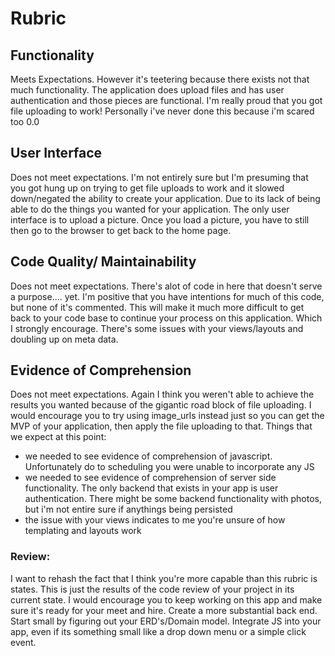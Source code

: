 # Rubric

## Functionality
Meets Expectations. However it's teetering because there exists not that much functionality. The application does upload files and has user authentication and those pieces are functional. I'm really proud that you got file uploading to work! Personally i've never done this because i'm scared too 0.0

## User Interface
Does not meet expectations. I'm not entirely sure but I'm presuming that you got hung up on trying to get file uploads to work and it slowed down/negated the ability to create your application. Due to its lack of being able to do the things you wanted for your application. The only user interface is to upload a picture. Once you load a picture, you have to still then go to the browser to get back to the home page.

## Code Quality/ Maintainability
Does not meet expectations. There's alot of code in here that doesn't serve a purpose.... yet. I'm positive that you have intentions for much of this code, but none of it's commented. This will make it much more difficult to get back to your code base to continue your process on this application. Which I strongly encourage. There's some issues with your views/layouts and doubling up on meta data.

## Evidence of Comprehension
Does not meet expectations. Again I think you weren't able to achieve the results you wanted because of the gigantic road block of file uploading. I would encourage you to try using image_urls instead just so you can get the MVP of your application, then apply the file uploading to that. Things that we expect at this point:
- we needed to see evidence of comprehension of javascript. Unfortunately do to scheduling you were unable to incorporate any JS
- we needed to see evidence of comprehension of server side functionality. The only backend that exists in your app is user authentication. There might be some backend functionality with photos, but i'm not entire sure if anythings being persisted
- the issue with your views indicates to me you're unsure of how templating and layouts work


### Review:
I want to rehash the fact that I think you're more capable than this rubric is states. This is just the results of the code review of your project in its current state. I would encourage you to keep working on this app and make sure it's ready for your meet and hire. Create a more substantial back end. Start small by figuring out your ERD's/Domain model. Integrate JS into your app, even if its something small like a drop down menu or a simple click event. 
